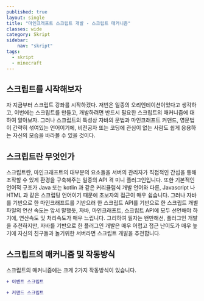 ```yaml
---
published: true
layout: single
title: "마인크래프트 스크립트 개발 - 스크립트 매커니즘"
classes: wide
category: Skript
sidebar:
    nav: "skript" 
tags: 
  - skript
  - minecraft
---
```


## 스크립트를 시작해보자

자 지금부터 스크립트 강좌를 시작하겠다. 저번은 일종의 오리엔테이션이었다고 생각하고, 이번에는 스크립트를 만들고, 개발하려면 반드시 필요한 스크립트의 매커니즘에 대하여 알아보자. 그러나 스크립트의 특성상 자바의 문법과 마인크래프트 커맨드, 영문법이 간략히 섞여있는 언어이기에, 비전공자 또는 코딩에 관심이 없는 사람도 쉽게 응용하는 자신의 모습을 바라볼 수 있을 것이다.


## 스크립트란 무엇인가

스크립트란, 마인크래프트의 대부분의 요소들을 서버의 관리자가 직접적인 간섭을 통해 조작할 수 있게 환경을 구축해주는 일종의 API 격 미니 플러그인입니다. 또한 기본적인 언어적 구조가 Java 또는 kotlin 과 같은 커리큘럼식 개발 언어와 다른, Javascript 나 HTML 과 같은 스크립팅 언어이기 때문에 초보자의 접근이 매우 쉽습니다. 그러나 자바를 기반으로 한 마인크래프트를 기반으러 한 스크립트 API를 기반으로 한 스크립트 개별 파일의 연산 속도는 앞서 말했듯, 자바, 마인크래프트, 스크립트 API에 모두 선언해야 하기에, 연산속도 및 처리속도가 매우 느립니다. 그리하여 필자는 왠만해선, 플러그인 개발을 추천하지만, 자바를 기반으로 한 플러그인 개발은 매우 어렵고 접근 난이도가 매우 높기에 자신의 친구들과 놀기위한 서버라면 스크립트 개발을 추천합니다.

## 스크립트의 매커니즘 및 작동방식

스크립트의 매커니즘에는 크게 2가지 작동방식이 있습니다.
  
 ~~~diff
 + 이벤트 스크립트
 
 + 커맨드 스크립트
 ~~~
 
 
